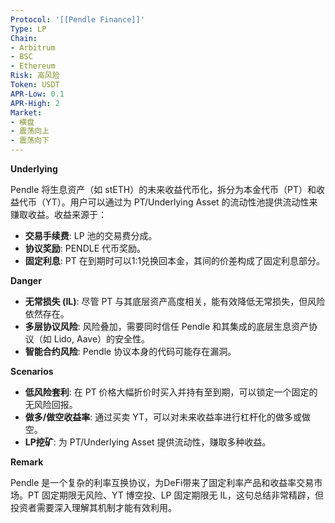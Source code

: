 ```yaml
---
Protocol: '[[Pendle Finance]]'
Type: LP
Chain:
- Arbitrum
- BSC
- Ethereum
Risk: 高风险
Token: USDT
APR-Low: 0.1
APR-High: 2
Market:
- 横盘
- 震荡向上
- 震荡向下
---
```

**Underlying**

Pendle 将生息资产（如 stETH）的未来收益代币化，拆分为本金代币（PT）和收益代币（YT）。用户可以通过为 PT/Underlying Asset 的流动性池提供流动性来赚取收益。收益来源于：
- **交易手续费**: LP 池的交易费分成。
- **协议奖励**: PENDLE 代币奖励。
- **固定利息**: PT 在到期时可以1:1兑换回本金，其间的价差构成了固定利息部分。

**Danger**

- **无常损失 (IL)**: 尽管 PT 与其底层资产高度相关，能有效降低无常损失，但风险依然存在。
- **多层协议风险**: 风险叠加，需要同时信任 Pendle 和其集成的底层生息资产协议（如 Lido, Aave）的安全性。
- **智能合约风险**: Pendle 协议本身的代码可能存在漏洞。

**Scenarios**

- **低风险套利**: 在 PT 价格大幅折价时买入并持有至到期，可以锁定一个固定的无风险回报。
- **做多/做空收益率**: 通过买卖 YT，可以对未来收益率进行杠杆化的做多或做空。
- **LP挖矿**: 为 PT/Underlying Asset 提供流动性，赚取多种收益。

**Remark**

Pendle 是一个复杂的利率互换协议，为DeFi带来了固定利率产品和收益率交易市场。PT 固定期限无风险、YT 博空投、LP 固定期限无 IL，这句总结非常精辟，但投资者需要深入理解其机制才能有效利用。
